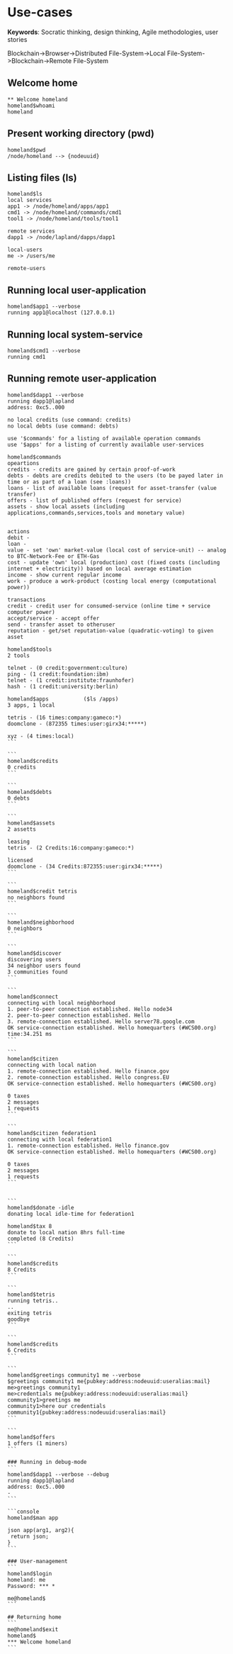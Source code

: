 # Use-cases

__Keywords__: Socratic thinking, design thinking, Agile methodologies, user stories


Blockchain->Browser->Distributed File-System->Local File-System->Blockchain->Remote File-System

## Welcome home
```console
** Welcome homeland
homeland$whoami
homeland
```

## Present working directory (pwd)
```
homeland$pwd
/node/homeland --> {nodeuuid}
```

## Listing files (ls)
```
homeland$ls
local services
app1 -> /node/homeland/apps/app1
cmd1 -> /node/homeland/commands/cmd1
tool1 -> /node/homeland/tools/tool1

remote services
dapp1 -> /node/lapland/dapps/dapp1

local-users
me -> /users/me

remote-users
```

## Running local user-application
```
homeland$app1 --verbose
running app1@localhost (127.0.0.1)
```

## Running local system-service
```
homeland$cmd1 --verbose
running cmd1
```

## Running remote user-application
```
homeland$dapp1 --verbose
running dapp1@lapland
address: 0xc5..000

no local credits (use command: credits)
no local debts (use command: debts)

use '$commands' for a listing of available operation commands
use '$apps' for a listing of currently available user-services
```

```console
homeland$commands
opeartions
credits - credits are gained by certain proof-of-work 
debts - debts are credits debited to the users (to be payed later in time or as part of a loan (see :loans))
loans - list of available loans (request for asset-transfer (value transfer)
offers - list of published offers (request for service)
assets - show local assets (including applications,commands,services,tools and monetary value)


actions
debit -  
loan - 
value - set 'own' market-value (local cost of service-unit) -- analog to BTC-Network-Fee or ETH-Gas
cost - update 'own' local (production) cost (fixed costs (including internet + electricity)) based on local average estimation
income - show current regular income
work - produce a work-product (costing local energy (computational power))

transactions
credit - credit user for consumed-service (online time + service computer power)
accept/service - accept offer
send - transfer asset to otheruser
reputation - get/set reputation-value (quadratic-voting) to given asset

```

```
homeland$tools
2 tools

telnet - (0 credit:government:culture) 
ping - (1 credit:foundation:ibm) 
telnet - (1 credit:institute:fraunhofer) 
hash - (1 credit:university:berlin) 
```

````console
homeland$apps           ($ls /apps)
3 apps, 1 local

tetris - (16 times:company:gameco:*)
doomclone - (872355 times:user:girx34:*****)

xyz - (4 times:local)
```

```
homeland$credits
0 credits
```

```
homeland$debts
0 debts
```

```
homeland$assets
2 assetts

leasing
tetris - (2 Credits:16:company:gameco:*)

licensed
doomclone - (34 Credits:872355:user:girx34:*****)
```

```
homeland$credit tetris
no neighbors found
```

```
homeland$neighborhood
0 neighbors
```

```
homeland$discover
discovering users
34 neighbor users found
3 communities found
```

```
homeland$connect
connecting with local neighborhood
1. peer-to-peer connection established. Hello node34
2. peer-to-peer connection established. Hello 
3. remote-connection established. Hello server78.google.com
OK service-connection established. Hello homequarters (#WCS00.org) time:34.251 ms
```

```
homeland$citizen
connecting with local nation
1. remote-connection established. Hello finance.gov
2. remote-connection established. Hello congress.EU
OK service-connection established. Hello homequarters (#WCS00.org)

0 taxes
2 messages
1 requests
```

```
homeland$citizen federation1
connecting with local federation1
1. remote-connection established. Hello finance.gov
OK service-connection established. Hello homequarters (#WCS00.org)

0 taxes
2 messages
1 requests
```


```
homeland$donate -idle
donating local idle-time for federation1

homeland$tax 8
donate to local nation 8hrs full-time
completed (8 Credits)
```

```
homeland$credits
8 Credits
```

```
homeland$tetris
running tetris..
..
exiting tetris
goodbye
```

```
homeland$credits
6 Credits
```

```
homeland$greetings community1 me --verbose
$greetings community1 me{pubkey:address:nodeuuid:useralias:mail}
me>greetings community1
me>credentials me{pubkey:address:nodeuuid:useralias:mail}
community1>greetings me
community1>here our credentials community1{pubkey:address:nodeuuid:useralias:mail}
```

```
homeland$offers
1 offers (1 miners)
```

### Running in debug-mode
```
homeland$dapp1 --verbose --debug
running dapp1@lapland
address: 0xc5..000
-
```

```console
homeland$man app

json app(arg1, arg2){
 return json; 
}
```

### User-management
```
homeland$login
homeland: me
Password: *** *

me@homeland$
```

## Returning home
```
me@homeland$exit
homeland$
*** Welcome homeland
```
